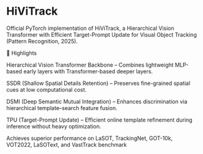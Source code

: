 # HiViTrack
Official PyTorch implementation of HiViTrack, a Hierarchical Vision Transformer with Efficient Target-Prompt Update for Visual Object Tracking (Pattern Recognition, 2025).

🔑 Highlights

Hierarchical Vision Transformer Backbone – Combines lightweight MLP-based early layers with Transformer-based deeper layers.

SSDR (Shallow Spatial Details Retention) – Preserves fine-grained spatial cues at low computational cost.

DSMI (Deep Semantic Mutual Integration) – Enhances discrimination via hierarchical template–search feature fusion.

TPU (Target-Prompt Update) – Efficient online template refinement during inference without heavy optimization.

Achieves superior performance on LaSOT, TrackingNet, GOT-10k, VOT2022, LaSOText, and VastTrack benchmark
